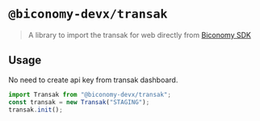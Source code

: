 # `@biconomy-devx/transak`

> A library to import the transak for web directly from [Biconomy SDK](https://github.com/bcnmy/biconomy-client-sdk)

## Usage

No need to create api key from transak dashboard.

```ts
import Transak from "@biconomy-devx/transak";
const transak = new Transak("STAGING");
transak.init();
```
